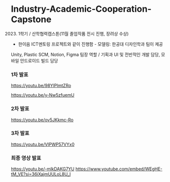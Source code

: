 # Industry-Academic-Cooperation-Capstone
2023. 1학기 / 산학협력캡스톤(11월 졸업작품 전시 진행, 장려상 수상)

- 한이음 ICT멘토링 프로젝트와 같이 진행함 - 
모델링: 한공대 디자인학과 팀이 제공

Unity, Plastic SCM, Notion, Figma 
팀장 역할 / 기획과 UI 및 전반적인 개발 담당, 모바일 안드로이드 빌드 담당 


### 1차 발표
https://youtu.be/98YlPlmtZRo

https://youtu.be/y-Nw5zfuemU


### 2차 발표
https://youtu.be/ov5JKkmc-Ro


### 3차 발표
https://youtu.be/VlPWP57VYx0


### 최종 영상 발표
https://youtu.be/-mlkDAKG7YU
https://www.youtube.com/embed/WEgHE-tM_VE?si=36iXajmUULoL8U_I

